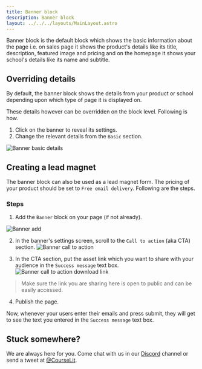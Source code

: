 ```yaml
---
title: Banner block
description: Banner block
layout: ../../../layouts/MainLayout.astro
---
```


Banner block is the default block which shows the basic information about the page i.e. on sales page it shows the product's details like its title, description, featured image and pricing and on the homepage it shows your school's details like its name and subtitle.

## Overriding details

By default, the banner block shows the details from your product or school depending upon which type of page it is displayed on.

These details however can be overridden on the block level. Following is how.

1. Click on the banner to reveal its settings.
2. Change the relevant details from the `Basic` section.

![Banner basic details](/assets/pages/banner-basic-details.png)

## Creating a lead magnet

The banner block can also be used as a lead magnet form. The pricing of your product should be set to `Free email delivery`. Following are the steps.

### Steps

1. Add the `Banner` block on your page (if not already).

![Banner add](/assets/pages/add-banner.png)

2. In the banner's settings screen, scroll to the `Call to action` (aka CTA) section.
   ![Banner call to action](/assets/pages/banner-cta.png)

3. In the CTA section, put the asset link which you want to share with your audience in the `Success message` text box.
   ![Banner call to action download link](/assets/pages/banner-cta-download-link.png)

> Make sure the link you are sharing here is open to public and can be easily accessed.

4. Publish the page.

Now, whenever your users enter their emails and press submit, they will get to see the text you entered in the `Success message` text box.

## Stuck somewhere?

We are always here for you. Come chat with us in our <a href="https://discord.com/invite/GR4bQsN" target="_blank">Discord</a> channel or send a tweet at <a href="https://twitter.com/courselit" target="_blank">@CourseLit</a>.
